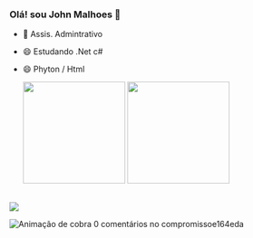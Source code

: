 
### Olá! sou John Malhoes 👋

- 🔭 Assis. Admintrativo
- 😄  Estudando .Net  c#
- 😄  Phyton / Html



  <img height = "180em" src = "https://github-readme-stats.vercel.app/api?username=Malhoescard&show_icons=true&theme=red_all_commits=true&count_private=true" />
  <img height = "180em" src = "https://github-readme-stats.vercel.app/api/top-langs/?username=Malhoescard&layout=compact&langs_count=16&theme=dracula" />
</div>


##

<div>
 
  <a href = "johnsousa162@gmail.com"> <img src = "https://img.shields.io/badge/Gmail-D14836?style=for-the-badge&logo=gmail&logoColor=white" target = " _blank "> </a>
    
</div>
</div>

![ Animação de cobra ]( https://github.com/rafaballerini2/rafaballerini2/blob/output/github-contribution-grid-snake.svg )
0 comentários no compromissoe164eda
